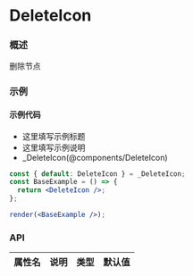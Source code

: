 
# DeleteIcon


### 概述

删除节点


### 示例

#### 示例代码

- 这里填写示例标题
- 这里填写示例说明
- _DeleteIcon(@components/DeleteIcon)

```jsx
const { default: DeleteIcon } = _DeleteIcon;
const BaseExample = () => {
  return <DeleteIcon />;
};

render(<BaseExample />);

```


### API

|属性名|说明|类型|默认值|
|  ---  | ---  | --- | --- |

